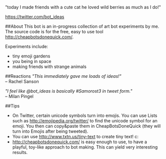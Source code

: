 "today I made friends with a cute cat 
he loved wild berries as much as I do!"

https://twitter.com/bot_ideas 

##About
This bot is an in-progress collection of art bot experiments by me.  
The source code is for the free, easy to use tool http://cheapbotsdonequick.com/.

Experiments include:
- tiny emoji gardens
- you being in space
- making friends with strange animals

##Reactions
*"This immediately gave me loads of ideas!"*  
– Rachel Sanson
  
*"I feel like @bot_ideas is basically #Samorost3 in tweet form."*  
– Milan Pingel

##Tips
- On Twitter, certain unicode symbols turn into emojis. You can use Lists such as http://emojipedia.org/twitter/ to find the unicode symbol for an emoji. You then can copy&paste them in CheapBotsDoneQuick (they will turn into Emojis after being tweeted).
- You can use http://www.txtn.us/tiny-text to create tiny text! c:
- http://cheapbotsdonequick.com/ is easy enough to use, to have a playful, toy-like approach to bot making. This can yield very interesting results.
